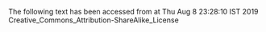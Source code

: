 The following text has been accessed from at Thu Aug 8 23:28:10 IST 2019
Creative_Commons_Attribution-ShareAlike_License
